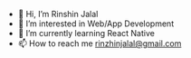 - 👋 Hi, I’m Rinshin Jalal
- 👀 I’m interested in Web/App Development
- 🌱 I’m currently learning React Native
- 📫 How to reach me rinzhinjalal@gmail.com

<!---
Rinshin-Jalal/Rinshin-Jalal is a ✨ special ✨ repository because its `README.md` (this file) appears on your GitHub profile.
You can click the Preview link to take a look at your changes.
--->
